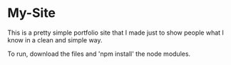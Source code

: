 # My-Site
This is a pretty simple portfolio site that I made just to show people what I know in a clean and simple way. 


To run, download the files and 'npm install' the node modules.
